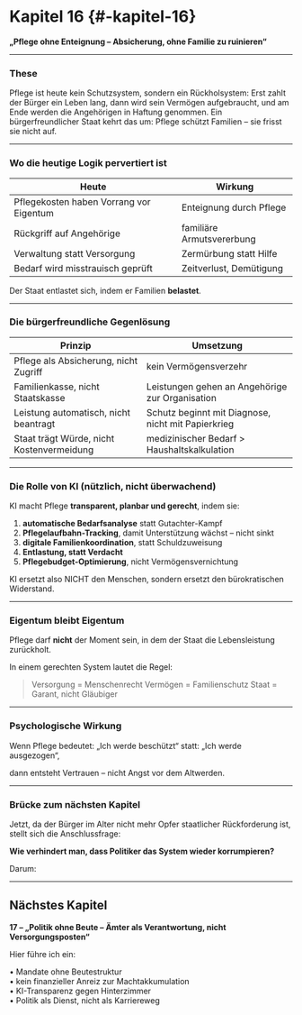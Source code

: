 # Kapitel 16 {#-kapitel-16}

**„Pflege ohne Enteignung – Absicherung, ohne Familie zu ruinieren“**

---

### These

Pflege ist heute kein Schutzsystem, sondern ein Rückholsystem:
Erst zahlt der Bürger ein Leben lang,
dann wird sein Vermögen aufgebraucht,
und am Ende werden die Angehörigen in Haftung genommen.
Ein bürgerfreundlicher Staat kehrt das um:
Pflege schützt Familien – sie frisst sie nicht auf.

---

### Wo die heutige Logik pervertiert ist

| Heute                                   | Wirkung                   |
| --------------------------------------- | ------------------------- |
| Pflegekosten haben Vorrang vor Eigentum | Enteignung durch Pflege   |
| Rückgriff auf Angehörige                | familiäre Armutsvererbung |
| Verwaltung statt Versorgung             | Zermürbung statt Hilfe    |
| Bedarf wird misstrauisch geprüft        | Zeitverlust, Demütigung   |

Der Staat entlastet sich,
indem er Familien **belastet**.

---

### Die bürgerfreundliche Gegenlösung

| Prinzip                                   | Umsetzung                                          |
| ----------------------------------------- | -------------------------------------------------- |
| Pflege als Absicherung, nicht Zugriff     | kein Vermögensverzehr                              |
| Familienkasse, nicht Staatskasse          | Leistungen gehen an Angehörige zur Organisation    |
| Leistung automatisch, nicht beantragt     | Schutz beginnt mit Diagnose, nicht mit Papierkrieg |
| Staat trägt Würde, nicht Kostenvermeidung | medizinischer Bedarf > Haushaltskalkulation        |

---

### Die Rolle von KI (nützlich, nicht überwachend)

KI macht Pflege **transparent, planbar und gerecht**, indem sie:

1. **automatische Bedarfsanalyse** statt Gutachter-Kampf
2. **Pflegelaufbahn-Tracking**, damit Unterstützung wächst – nicht sinkt
3. **digitale Familienkoordination**, statt Schuldzuweisung
4. **Entlastung, statt Verdacht**
5. **Pflegebudget-Optimierung**, nicht Vermögensvernichtung

KI ersetzt also NICHT den Menschen,
sondern ersetzt den bürokratischen Widerstand.

---

### Eigentum bleibt Eigentum

Pflege darf **nicht** der Moment sein,
in dem der Staat die Lebensleistung zurückholt.

In einem gerechten System lautet die Regel:

> Versorgung = Menschenrecht
> Vermögen = Familienschutz
> Staat = Garant, nicht Gläubiger

---

### Psychologische Wirkung

Wenn Pflege bedeutet:
„Ich werde beschützt“
statt:
„Ich werde ausgezogen“,

dann entsteht Vertrauen –
nicht Angst vor dem Altwerden.

---

### Brücke zum nächsten Kapitel

Jetzt, da der Bürger im Alter nicht mehr Opfer staatlicher Rückforderung ist,
stellt sich die Anschlussfrage:

**Wie verhindert man, dass Politiker das System wieder korrumpieren?**

Darum:

---

## Nächstes Kapitel

**17 – „Politik ohne Beute – Ämter als Verantwortung, nicht Versorgungsposten“**

Hier führe ich ein:

• Mandate ohne Beutestruktur  
• kein finanzieller Anreiz zur Machtakkumulation  
• KI-Transparenz gegen Hinterzimmer  
• Politik als Dienst, nicht als Karriereweg
